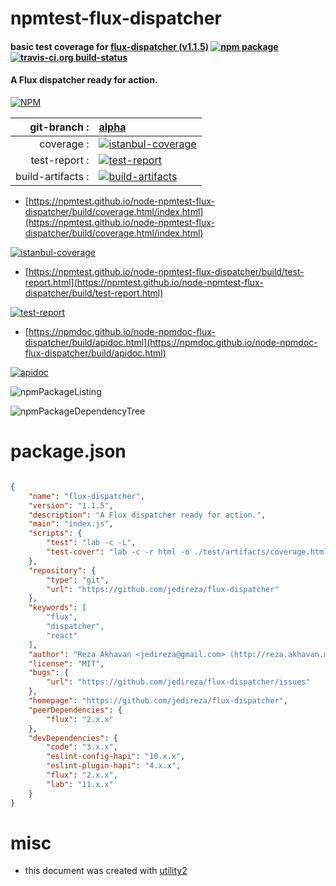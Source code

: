 # npmtest-flux-dispatcher

#### basic test coverage for  [flux-dispatcher (v1.1.5)](https://github.com/jedireza/flux-dispatcher)  [![npm package](https://img.shields.io/npm/v/npmtest-flux-dispatcher.svg?style=flat-square)](https://www.npmjs.org/package/npmtest-flux-dispatcher) [![travis-ci.org build-status](https://api.travis-ci.org/npmtest/node-npmtest-flux-dispatcher.svg)](https://travis-ci.org/npmtest/node-npmtest-flux-dispatcher)

#### A Flux dispatcher ready for action.

[![NPM](https://nodei.co/npm/flux-dispatcher.png?downloads=true&downloadRank=true&stars=true)](https://www.npmjs.com/package/flux-dispatcher)

| git-branch : | [alpha](https://github.com/npmtest/node-npmtest-flux-dispatcher/tree/alpha)|
|--:|:--|
| coverage : | [![istanbul-coverage](https://npmtest.github.io/node-npmtest-flux-dispatcher/build/coverage.badge.svg)](https://npmtest.github.io/node-npmtest-flux-dispatcher/build/coverage.html/index.html)|
| test-report : | [![test-report](https://npmtest.github.io/node-npmtest-flux-dispatcher/build/test-report.badge.svg)](https://npmtest.github.io/node-npmtest-flux-dispatcher/build/test-report.html)|
| build-artifacts : | [![build-artifacts](https://npmtest.github.io/node-npmtest-flux-dispatcher/glyphicons_144_folder_open.png)](https://github.com/npmtest/node-npmtest-flux-dispatcher/tree/gh-pages/build)|

- [https://npmtest.github.io/node-npmtest-flux-dispatcher/build/coverage.html/index.html](https://npmtest.github.io/node-npmtest-flux-dispatcher/build/coverage.html/index.html)

[![istanbul-coverage](https://npmtest.github.io/node-npmtest-flux-dispatcher/build/screenCapture.buildCi.browser.%252Ftmp%252Fbuild%252Fcoverage.lib.html.png)](https://npmtest.github.io/node-npmtest-flux-dispatcher/build/coverage.html/index.html)

- [https://npmtest.github.io/node-npmtest-flux-dispatcher/build/test-report.html](https://npmtest.github.io/node-npmtest-flux-dispatcher/build/test-report.html)

[![test-report](https://npmtest.github.io/node-npmtest-flux-dispatcher/build/screenCapture.buildCi.browser.%252Ftmp%252Fbuild%252Ftest-report.html.png)](https://npmtest.github.io/node-npmtest-flux-dispatcher/build/test-report.html)

- [https://npmdoc.github.io/node-npmdoc-flux-dispatcher/build/apidoc.html](https://npmdoc.github.io/node-npmdoc-flux-dispatcher/build/apidoc.html)

[![apidoc](https://npmdoc.github.io/node-npmdoc-flux-dispatcher/build/screenCapture.buildCi.browser.%252Ftmp%252Fbuild%252Fapidoc.html.png)](https://npmdoc.github.io/node-npmdoc-flux-dispatcher/build/apidoc.html)

![npmPackageListing](https://npmtest.github.io/node-npmtest-flux-dispatcher/build/screenCapture.npmPackageListing.svg)

![npmPackageDependencyTree](https://npmtest.github.io/node-npmtest-flux-dispatcher/build/screenCapture.npmPackageDependencyTree.svg)



# package.json

```json

{
    "name": "flux-dispatcher",
    "version": "1.1.5",
    "description": "A Flux dispatcher ready for action.",
    "main": "index.js",
    "scripts": {
        "test": "lab -c -L",
        "test-cover": "lab -c -r html -o ./test/artifacts/coverage.html && open ./test/artifacts/coverage.html"
    },
    "repository": {
        "type": "git",
        "url": "https://github.com/jedireza/flux-dispatcher"
    },
    "keywords": [
        "flux",
        "dispatcher",
        "react"
    ],
    "author": "Reza Akhavan <jedireza@gmail.com> (http://reza.akhavan.me/)",
    "license": "MIT",
    "bugs": {
        "url": "https://github.com/jedireza/flux-dispatcher/issues"
    },
    "homepage": "https://github.com/jedireza/flux-dispatcher",
    "peerDependencies": {
        "flux": "2.x.x"
    },
    "devDependencies": {
        "code": "3.x.x",
        "eslint-config-hapi": "10.x.x",
        "eslint-plugin-hapi": "4.x.x",
        "flux": "2.x.x",
        "lab": "11.x.x"
    }
}
```



# misc
- this document was created with [utility2](https://github.com/kaizhu256/node-utility2)
